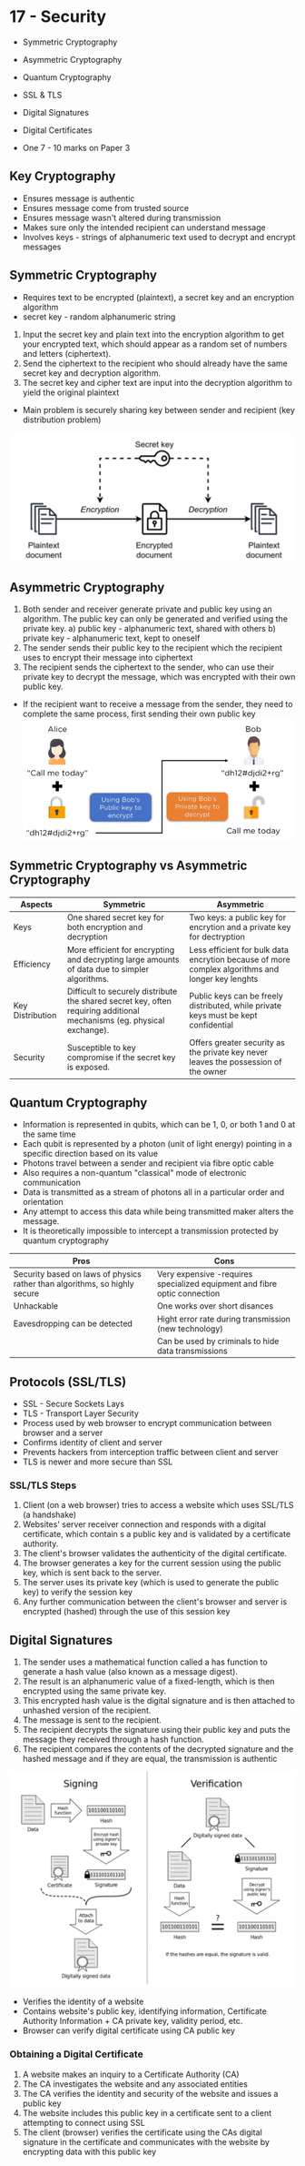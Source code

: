# 17 - Security
- Symmetric Cryptography
- Asymmetric Cryptography
- Quantum Cryptography
- SSL & TLS
- Digital Signatures
- Digital Certificates

- One 7 - 10 marks on Paper 3

## Key Cryptography
- Ensures message is authentic
- Ensures message come from trusted source
- Ensures message wasn't altered during transmission
- Makes sure only the intended recipient can understand message
- Involves keys - strings of alphanumeric text used to decrypt and encrypt messages

## Symmetric Cryptography
- Requires text to be encrypted (plaintext), a secret key and an encryption algorithm
- secret key - random alphanumeric string

1) Input the secret key and plain text into the encryption algorithm to get your encrypted text, which should appear as a random set of numbers and letters (ciphertext).
2) Send the ciphertext to the recipient who should already have the same secret key and decryption algorithm.
3) The secret key and cipher text are input into the decryption algorithm to yield the original plaintext

- Main problem is securely sharing key between sender and recipient (key distribution problem)

![](../Assets/Pasted%20image%2020250823011126.png)

## Asymmetric Cryptography
1) Both sender and receiver generate private and public key using an algorithm. The public key can only be generated and verified using the private key.
	a) public key - alphanumeric text, shared with others
	b) private key - alphanumeric text, kept to oneself
2) The sender sends their public key to the recipient which the recipient uses to encrypt their message into ciphertext
3) The recipient sends the ciphertext to the sender, who can use their private key to decrypt the message, which was encrypted with their own public key.
- If the recipient want to receive a message from the sender, they need to complete the same process, first sending their own public key
![](../Assets/Pasted%20image%2020250823012153.png)

## Symmetric Cryptography vs Asymmetric Cryptography

| Aspects          | Symmetric                                                                                                              | Asymmetric                                                                                       |
| ---------------- | ---------------------------------------------------------------------------------------------------------------------- | ------------------------------------------------------------------------------------------------ |
| Keys             | One shared secret key for both encryption and decryption                                                               | Two keys: a public key for encrytion and a private key for dectryption                           |
| Efficiency       | More efficient for encrypting and decrypting large amounts of data due to simpler algorithms.                          | Less efficient for bulk data encrytion because of more complex algorithms and longer key lenghts |
| Key Distribution | Difficult to securely distribute the shared secret key, often requiring additional mechanisms (eg. physical exchange). | Public keys can be freely distributed, while private keys must be kept confidential              |
| Security         | Susceptible to key compromise if the secret key is exposed.                                                            | Offers greater security as the private key never leaves the possession of the owner              |

## Quantum Cryptography
- Information is represented in qubits, which can be 1, 0, or both 1 and 0 at the same time
- Each qubit is represented by a photon (unit of light energy) pointing in a specific direction based on its value
- Photons travel between a sender and recipient via fibre optic cable
- Also requires a non-quantum "classical" mode of electronic communication
- Data is transmitted as a stream of photons all in a particular order and orientation
- Any attempt to access this data while being transmitted maker alters the message.
- It is theoretically impossible to intercept a transmission protected by quantum cryptography

| Pros                                                                       | Cons                                                                      |
| -------------------------------------------------------------------------- | ------------------------------------------------------------------------- |
| Security based on laws of physics rather than algorithms, so highly secure | Very expensive -requires specialized equipment and fibre optic connection |
| Unhackable                                                                 | One works over short disances                                             |
| Eavesdropping can be detected                                              | Hight error rate during transmission (new technology)                     |
|                                                                            | Can be used by criminals to hide data transmissions                       |

## Protocols (SSL/TLS)
- SSL - Secure Sockets Lays
- TLS - Transport Layer Security
- Process used by web browser to encrypt communication between browser and a server
- Confirms identity of client and server
- Prevents hackers from interception traffic between client and server
- TLS is newer and more secure than SSL

### SSL/TLS Steps
1) Client (on a web browser) tries to access a website which uses SSL/TLS (a handshake)
2) Websites' server receiver connection and responds with a digital certificate, which contain s a public key and is validated by a certificate authority.
3) The client's browser validates the authenticity of the digital certificate.
4) The browser generates a key for the current session using the public key, which is sent back to the server.
5) The server uses its private key (which is used to generate the public key) to verify the session key
6) Any further communication between the client's browser and server is encrypted (hashed) through the use of this session key

## Digital Signatures
1) The sender uses a mathematical function called a has function to generate a hash value (also known as a message digest).
2) The result is an alphanumeric value of a fixed-length, which is then encrypted using the same private key.
3) This encrypted hash value is the digital signature and is then attached to unhashed version of the recipient.
4) The message is sent to the recipient.
5) The recipient decrypts the signature using their public key and puts the message they received through a hash function.
6) The recipient compares the contents of the decrypted signature and the hashed message and if they are equal, the transmission is authentic

![](../Assets/Pasted%20image%2020250825022914.png)

- Verifies the identity of a website 
- Contains website's public key, identifying information, Certificate Authority Information + CA private key, validity period, etc.
- Browser can verify digital certificate using CA public key 

### Obtaining a Digital Certificate
1) A website makes an inquiry to a Certificate Authority (CA)
2) The CA investigates the website and any associated entities
3) The CA verifies the identity and security of the website and issues a public key
4) The website includes this public key in a certificate sent to a client attempting to connect using SSL
5) The client (browser) verifies the certificate using the CAs digital signature in the certificate and communicates with the website by encrypting data with this public key
